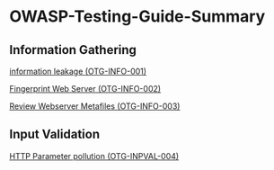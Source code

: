 # OWASP-Testing-Guide-Summary

## Information Gathering
[information leakage (OTG-INFO-001)](https://github.com/0x3h4b/OWASP-Testing-Guide-Summary/blob/main/OTG-INFO/Conduct%20search%20engine%20discovery-reconnaissance%20for%20information%20leakage%20(OTG-INFO-001).md)

[Fingerprint Web Server (OTG-INFO-002)](https://github.com/0x3h4b/OWASP-Testing-Guide-Summary/blob/main/OTG-INFO/Fingerprint%20Web%20Server%20(OTG-INFO-002).md)

[Review Webserver Metafiles (OTG-INFO-003)](https://github.com/0x3h4b/OWASP-Testing-Guide-Summary/blob/main/OTG-INFO/Review%20Webserver%20Metafiles%20for%20Information%20Leakage%20(OTG-INFO-003).md)

## Input Validation
[HTTP Parameter pollution (OTG-INPVAL-004)](https://github.com/0x3h4b/OWASP-Testing-Guide-Summary/blob/main/OTG-INPVAL/HTTP%20Parameter%20pollution%20(OTG-INPVAL-004).md)
